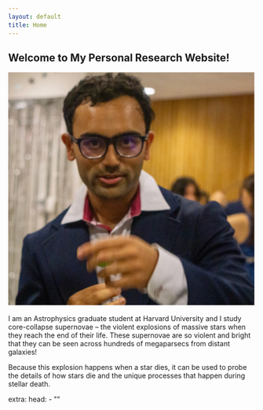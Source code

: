 ```yaml
---
layout: default
title: Home
---
```


<!-- Create a container div for header text and image -->
<div class="header-container">
  <div class="header-text">
    <h2>Welcome to My Personal Research Website!</h2>
  </div>
  <!-- Image aligned to the right -->
  <img class="header-image" src="/assets/images/profile-pic.jpg" alt="Profile Picture">
</div>

I am an Astrophysics graduate student at Harvard University and I study core-collapse supernovae – the violent explosions of massive stars when they reach the end of their life. These supernovae are so violent and bright that they can be seen across hundreds of megaparsecs from distant galaxies!

Because this explosion happens when a star dies, it can be used to probe the details of how stars die and the unique processes that happen during stellar death. 

extra:
  head:
    - "<link rel='stylesheet' href='/assets/css/style.css'>"


